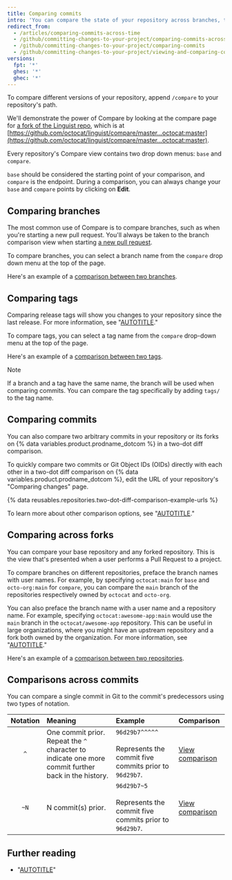 ```yaml
---
title: Comparing commits
intro: 'You can compare the state of your repository across branches, tags, commits, forks, and dates.'
redirect_from:
  - /articles/comparing-commits-across-time
  - /github/committing-changes-to-your-project/comparing-commits-across-time
  - /github/committing-changes-to-your-project/comparing-commits
  - /github/committing-changes-to-your-project/viewing-and-comparing-commits/comparing-commits
versions:
  fpt: '*'
  ghes: '*'
  ghec: '*'
---
```

To compare different versions of your repository, append `/compare` to your repository's path.

We'll demonstrate the power of Compare by looking at the compare page for [a fork of the Linguist repo](https://github.com/octocat/linguist), which is at [https://github.com/octocat/linguist/compare/master...octocat:master](https://github.com/octocat/linguist/compare/master...octocat:master).

Every repository's Compare view contains two drop down menus: `base` and `compare`.

`base` should be considered the starting point of your comparison, and `compare` is the endpoint. During a comparison, you can always change your `base` and `compare` points by clicking on **Edit**.

## Comparing branches

The most common use of Compare is to compare branches, such as when you're starting a new pull request. You'll always be taken to the branch comparison view when starting [a new pull request](/pull-requests/collaborating-with-pull-requests/proposing-changes-to-your-work-with-pull-requests/creating-a-pull-request).

To compare branches, you can select a branch name from the `compare` drop down menu at the top of the page.

Here's an example of a [comparison between two branches](https://github.com/octocat/linguist/compare/master...octocat:an-example-comparison-for-docs).

## Comparing tags

Comparing release tags will show you changes to your repository since the last release.
For more information, see "[AUTOTITLE](/repositories/releasing-projects-on-github/comparing-releases)."

To compare tags, you can select a tag name from the `compare` drop-down menu at the top of the page.

Here's an example of a [comparison between two tags](https://github.com/octocat/linguist/compare/v2.2.0...octocat:v2.3.3).

> [!NOTE]
> If a branch and a tag have the same name, the branch will be used when comparing commits. You can compare the tag specifically by adding `tags/` to the tag name.

## Comparing commits

You can also compare two arbitrary commits in your repository or its forks on {% data variables.product.prodname_dotcom %} in a two-dot diff comparison.

To quickly compare two commits or Git Object IDs (OIDs) directly with each other in a two-dot diff comparison on {% data variables.product.prodname_dotcom %}, edit the URL of your repository's "Comparing changes" page.

{% data reusables.repositories.two-dot-diff-comparison-example-urls %}

To learn more about other comparison options, see "[AUTOTITLE](/pull-requests/collaborating-with-pull-requests/proposing-changes-to-your-work-with-pull-requests/about-comparing-branches-in-pull-requests#three-dot-and-two-dot-git-diff-comparisons)."

## Comparing across forks

You can compare your base repository and any forked repository. This is the view that's presented when a user performs a Pull Request to a project.

To compare branches on different repositories, preface the branch names with user names. For example, by specifying `octocat:main` for `base` and `octo-org:main` for `compare`, you can compare the `main` branch of the repositories respectively owned by `octocat` and `octo-org`.

You can also preface the branch name with a user name and a repository name. For example, specifying `octocat:awesome-app:main` would use the `main` branch in the `octocat/awesome-app` repository. This can be useful in large organizations, where you might have an upstream repository and a fork both owned by the organization. For more information, see "[AUTOTITLE](/pull-requests/collaborating-with-pull-requests/working-with-forks/about-forks)."

Here's an example of a [comparison between two repositories](https://github.com/github-linguist/linguist/compare/master...octocat:master).

## Comparisons across commits

You can compare a single commit in Git to the commit's predecessors using two types of notation.

| Notation | Meaning | Example | Comparison |
| :-: | :- | :- | :- |
| `^` | One commit prior. Repeat the `^` character to indicate one more commit further back in the history. | `96d29b7^^^^^`<br/><br/>Represents the commit five commits prior to `96d29b7`. | [View comparison](https://github.com/octocat/linguist/compare/octocat:96d29b7%5E%5E%5E%5E%5E...octocat:96d29b7) |
| `~N` | N commit(s) prior. | `96d29b7~5`<br/><br/>Represents the commit five commits prior to `96d29b7`. | [View comparison](https://github.com/octocat/linguist/compare/octocat:96d29b7%7E5...octocat:96d29b7) |

## Further reading

* "[AUTOTITLE](/pull-requests/collaborating-with-pull-requests/proposing-changes-to-your-work-with-pull-requests/changing-the-base-branch-of-a-pull-request)"
